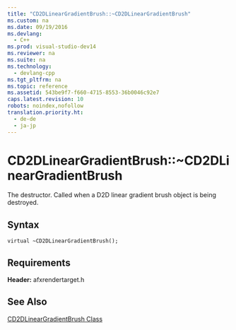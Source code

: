 ```yaml
---
title: "CD2DLinearGradientBrush::~CD2DLinearGradientBrush"
ms.custom: na
ms.date: 09/19/2016
ms.devlang: 
  - C++
ms.prod: visual-studio-dev14
ms.reviewer: na
ms.suite: na
ms.technology: 
  - devlang-cpp
ms.tgt_pltfrm: na
ms.topic: reference
ms.assetid: 543be9f7-f660-4715-8553-36b0046c92e7
caps.latest.revision: 10
robots: noindex,nofollow
translation.priority.ht: 
  - de-de
  - ja-jp
---
```

# CD2DLinearGradientBrush::~CD2DLinearGradientBrush
The destructor. Called when a D2D linear gradient brush object is being destroyed.  
  
## Syntax  
  
```  
virtual ~CD2DLinearGradientBrush();  
```  
  
## Requirements  
 **Header:** afxrendertarget.h  
  
## See Also  
 [CD2DLinearGradientBrush Class](../vs140/CD2DLinearGradientBrush-Class.md)